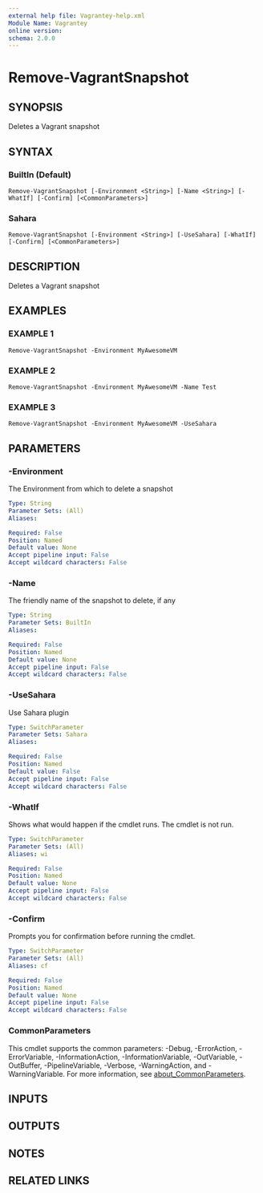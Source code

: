```yaml
---
external help file: Vagrantey-help.xml
Module Name: Vagrantey
online version:
schema: 2.0.0
---
```


# Remove-VagrantSnapshot

## SYNOPSIS
Deletes a Vagrant snapshot

## SYNTAX

### BuiltIn (Default)
```
Remove-VagrantSnapshot [-Environment <String>] [-Name <String>] [-WhatIf] [-Confirm] [<CommonParameters>]
```

### Sahara
```
Remove-VagrantSnapshot [-Environment <String>] [-UseSahara] [-WhatIf] [-Confirm] [<CommonParameters>]
```

## DESCRIPTION
Deletes a Vagrant snapshot

## EXAMPLES

### EXAMPLE 1
```
Remove-VagrantSnapshot -Environment MyAwesomeVM
```

### EXAMPLE 2
```
Remove-VagrantSnapshot -Environment MyAwesomeVM -Name Test
```

### EXAMPLE 3
```
Remove-VagrantSnapshot -Environment MyAwesomeVM -UseSahara
```

## PARAMETERS

### -Environment
The Environment from which to delete a snapshot

```yaml
Type: String
Parameter Sets: (All)
Aliases:

Required: False
Position: Named
Default value: None
Accept pipeline input: False
Accept wildcard characters: False
```

### -Name
The friendly name of the snapshot to delete, if any

```yaml
Type: String
Parameter Sets: BuiltIn
Aliases:

Required: False
Position: Named
Default value: None
Accept pipeline input: False
Accept wildcard characters: False
```

### -UseSahara
Use Sahara plugin

```yaml
Type: SwitchParameter
Parameter Sets: Sahara
Aliases:

Required: False
Position: Named
Default value: False
Accept pipeline input: False
Accept wildcard characters: False
```

### -WhatIf
Shows what would happen if the cmdlet runs.
The cmdlet is not run.

```yaml
Type: SwitchParameter
Parameter Sets: (All)
Aliases: wi

Required: False
Position: Named
Default value: None
Accept pipeline input: False
Accept wildcard characters: False
```

### -Confirm
Prompts you for confirmation before running the cmdlet.

```yaml
Type: SwitchParameter
Parameter Sets: (All)
Aliases: cf

Required: False
Position: Named
Default value: None
Accept pipeline input: False
Accept wildcard characters: False
```

### CommonParameters
This cmdlet supports the common parameters: -Debug, -ErrorAction, -ErrorVariable, -InformationAction, -InformationVariable, -OutVariable, -OutBuffer, -PipelineVariable, -Verbose, -WarningAction, and -WarningVariable. For more information, see [about_CommonParameters](http://go.microsoft.com/fwlink/?LinkID=113216).

## INPUTS

## OUTPUTS

## NOTES

## RELATED LINKS
